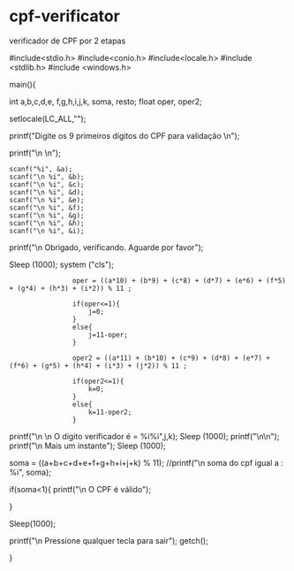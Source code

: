 # cpf-verificator
verificador de CPF por 2 etapas



#include<stdio.h>
#include<conio.h>
#include<locale.h>
#include <stdlib.h>
#include <windows.h>



main(){


int a,b,c,d,e, f,g,h,i,j,k, soma, resto;
float oper, oper2;

setlocale(LC_ALL,"");

printf("Digite os 9 primeiros dígitos do CPF para validação \n");

printf("\n \n");

	
	scanf("%i", &a);
	scanf("\n %i", &b);
	scanf("\n %i", &c);
	scanf("\n %i", &d);
	scanf("\n %i", &e);
	scanf("\n %i", &f);
	scanf("\n %i", &g);
	scanf("\n %i", &h);
	scanf("\n %i", &i);
printf("\n Obrigado, verificando. Aguarde por favor");
	
Sleep (1000);
system ("cls");
	
					
					oper = ((a*10) + (b*9) + (c*8) + (d*7) + (e*6) + (f*5) + (g*4) + (h*3) + (i*2)) % 11 ;
					
					if(oper<=1){
						j=0;
					}
					else{
						j=11-oper;
					}
					
					oper2 = ((a*11) + (b*10) + (c*9) + (d*8) + (e*7) + (f*6) + (g*5) + (h*4) + (i*3) + (j*2)) % 11 ;
					
					if(oper2<=1){
						k=0;
					}
					else{
						k=11-oper2;
					}
					
printf("\n \n O dígito verificador é = %i%i",j,k);
Sleep (1000);
printf("\n\n");
printf("\n Mais um instante");
Sleep (1000);

					
soma = ((a+b+c+d+e+f+g+h+i+j+k) % 11);
//printf("\n soma do cpf igual a : %i", soma);

if(soma<1){
	printf("\n O CPF é válido");
	
}

Sleep(1000);

printf("\n Pressione qualquer tecla para sair");
getch();

					




}



	
	
	

	


	
	



